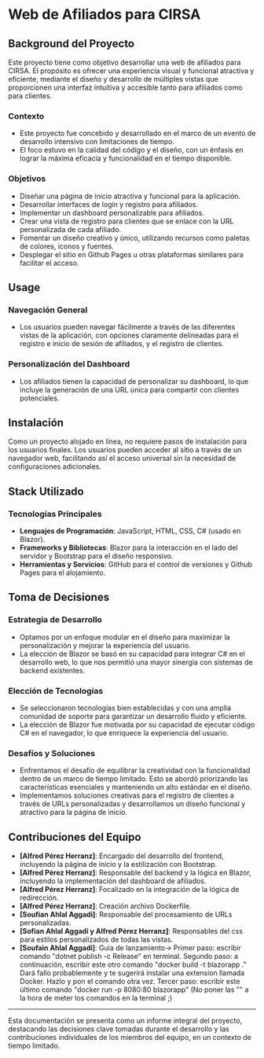 # Web de Afiliados para CIRSA

## Background del Proyecto

Este proyecto tiene como objetivo desarrollar una web de afiliados para CIRSA. El propósito es ofrecer una experiencia visual y funcional atractiva y eficiente, mediante el diseño y desarrollo de múltiples vistas que proporcionen una interfaz intuitiva y accesible tanto para afiliados como para clientes.

### Contexto

- Este proyecto fue concebido y desarrollado en el marco de un evento de desarrollo intensivo con limitaciones de tiempo.
- El foco estuvo en la calidad del código y el diseño, con un énfasis en lograr la máxima eficacia y funcionalidad en el tiempo disponible.

### Objetivos

- Diseñar una página de inicio atractiva y funcional para la aplicación.
- Desarrollar interfaces de login y registro para afiliados.
- Implementar un dashboard personalizable para afiliados.
- Crear una vista de registro para clientes que se enlace con la URL personalizada de cada afiliado.
- Fomentar un diseño creativo y único, utilizando recursos como paletas de colores, iconos y fuentes.
- Desplegar el sitio en Github Pages u otras plataformas similares para facilitar el acceso.

## Usage

### Navegación General

- Los usuarios pueden navegar fácilmente a través de las diferentes vistas de la aplicación, con opciones claramente delineadas para el registro e inicio de sesión de afiliados, y el registro de clientes.

### Personalización del Dashboard

- Los afiliados tienen la capacidad de personalizar su dashboard, lo que incluye la generación de una URL única para compartir con clientes potenciales.

## Instalación

Como un proyecto alojado en línea, no requiere pasos de instalación para los usuarios finales. Los usuarios pueden acceder al sitio a través de un navegador web, facilitando así el acceso universal sin la necesidad de configuraciones adicionales.

## Stack Utilizado

### Tecnologías Principales

- **Lenguajes de Programación**: JavaScript, HTML, CSS, C# (usado en Blazor).
- **Frameworks y Bibliotecas**: Blazor para la interacción en el lado del servidor y Bootstrap para el diseño responsivo.
- **Herramientas y Servicios**: GitHub para el control de versiones y Github Pages para el alojamiento.

## Toma de Decisiones

### Estrategia de Desarrollo

- Optamos por un enfoque modular en el diseño para maximizar la personalización y mejorar la experiencia del usuario.
- La elección de Blazor se basó en su capacidad para integrar C# en el desarrollo web, lo que nos permitió una mayor sinergia con sistemas de backend existentes.

### Elección de Tecnologías

- Se seleccionaron tecnologías bien establecidas y con una amplia comunidad de soporte para garantizar un desarrollo fluido y eficiente.
- La elección de Blazor fue motivada por su capacidad de ejecutar código C# en el navegador, lo que enriquece la experiencia del usuario.

### Desafíos y Soluciones

- Enfrentamos el desafío de equilibrar la creatividad con la funcionalidad dentro de un marco de tiempo limitado. Esto se abordó priorizando las características esenciales y manteniendo un alto estándar en el diseño.
- Implementamos soluciones creativas para el registro de clientes a través de URLs personalizadas y desarrollamos un diseño funcional y atractivo para la página de inicio.

## Contribuciones del Equipo

- **[Alfred Pérez Herranz]**: Encargado del desarrollo del frontend, incluyendo la página de inicio y la estilización con Bootstrap.
- **[Alfred Pérez Herranz]**: Responsable del backend y la lógica en Blazor, incluyendo la implementación del dashboard de afiliados.
- **[Alfred Pérez Herranz]**: Focalizado en la integración de la lógica de redirección.
- **[Alfred Pérez Herranz]**: Creación archivo Dockerfile.
- **[Soufian Ahlal Aggadi]**: Responsable del procesamiento de URLs personalizadas.
- **[Sofian Ahlal Aggadi y Alfred Pérez Herranz]**: Responsables del css para estilos personalizados de todas las vistas.
- **[Soufain Ahlal Aggadi]**: Guia de lanzamiento-> 
Primer paso: escribir comando "dotnet publish -c Release" en terminal.
Segundo paso: a continuación, escribir este otro comando "docker build -t blazorapp ." Dará fallo probablemente y te sugerirá instalar una extension llamada Docker. Hazlo y pon el comando otra vez.
Tercer paso: escribir este último comando "docker run -p 8080:80 blazorapp"
(No poner las "" a la hora de meter los comandos en la terminal ;)
---

Esta documentación se presenta como un informe integral del proyecto, destacando las decisiones clave tomadas durante el desarrollo y las contribuciones individuales de los miembros del equipo, en un contexto de tiempo limitado.
